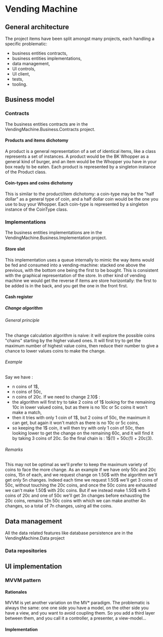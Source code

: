 # Vending Machine
## General architecture
The project items have been split amongst many projects, each handling a specific problematic:
- business entities contracts,
- business entities implementations,
- data management,
- UI controls,
- UI client,
- tests,
- tooling.
## Business model
### Contracts
The business entities contracts are in the VendingMachine.Business.Contracts project.
#### Products and items dichotomy
A product is a general representation of a set of identical items, like a class represents a set of instances.
A product would be the BK Whopper as a general kind of burger, and an item would be the Whopper you have in your box ready to be eaten.
Each product is represented by a singleton instance of the Product class.
#### Coin-types and coins dichotomy
This is similar to the product/item dichotomy: a coin-type may be the "half dollar" as a general type of coin, and a half dollar coin would be the one you use to buy your Whopper.
Each coin-type is represented by a singleton instance of the CoinType class.
### Implementations
The business entities implementations are in the VendingMachine.Business.Implementation project.
#### Store slot
This implementation uses a queue internally to mimic the way items would be fed and consumed into a vending-machine: stacked one above the previous, with the bottom one being the first to be bought.
This is consistent with the graphical representation of the store.
In other kind of vending machine we would get the reverse if items are store horizontally: the first to be added is in the back, and you get the one in the front first.
#### Cash register
##### Change algorithm
###### General principle
The change calculation algorithm is naive: it will explore the possible coins "chains" starting by the higher valued ones.
It will first try to get the maximum number of highest value coins, then reduce their number to give a chance to lower values coins to make the change.
###### Example
Say we have :
- n coins of 1$,
- n coins of 50c,
- n coins of 20c.
If we need to change 2.10$ :
- the algorithm will first try to take 2 coins of 1$ looking for the remaining 10c in lower valued coins, but as there is no 10c or 5c coins it won't make a match,
- then it tries with only 1 coin of 1$, but 2 coins of 50c, the maximum it can get, but again it won't match as there is no 10c or 5c coins,
- so keeping the 1$ coin, it will then try with only 1 coin of 50c, then looking lower to get the change on the remaining 60c, and it will find it by taking 3 coins of 20c.
So the final chain is : 1$(1) + 50c(1) + 20c(3).
###### Remarks
This may not be optimal as we'll prefer to keep the maximum variety of coins to face the more change.
As an example if we have only 50c and 20c coins, 15n of each, and we request change on 1.50$ with the algorithm we'll get only 5n changes.
Indeed each time we request 1.50$ we'll get 3 coins of 50c, without touching the 20c coins, and once the 50c coins are exhausted we can't make 1.50$ with 20c coins.
But if we instead make 1.50$ with 5 coins of 20c and one of 50c we'll get 3n changes before exhausting the 20c coins, remains 12n 50c coins with which we can make another 4n changes, so a total of 7n changes, using all the coins.
## Data management
All the data related features like database persistence are in the VendingMachine.Data project
### Data repositories
## UI implementation
### MVVM pattern
#### Rationales
MVVM is yet another variation on the MV* paradigm.
The problematic is always the same: one one side you have a model, on the other side you have a view, and you want to avoid coupling them.
So you add a third layer between them, and you call it a controller, a presenter, a view-model...
#### Implementation
